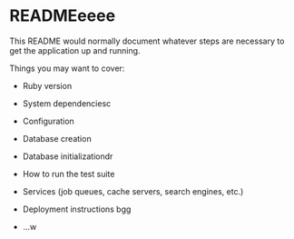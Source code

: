# READMEeeee

This README would normally document whatever steps are necessary to get the
application up and running.

Things you may want to cover:

* Ruby version

* System dependenciesc

* Configuration

* Database creation

* Database initializationdr 


* How to run the test suite

* Services (job queues, cache servers, search engines, etc.)

* Deployment instructions
bgg
* ...w
